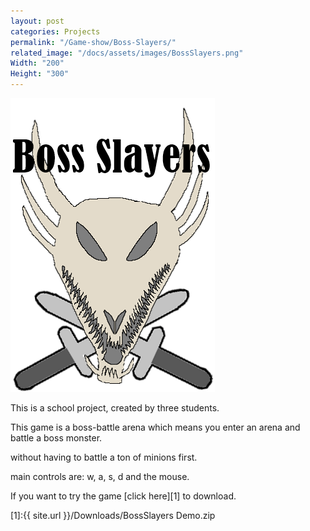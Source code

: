 ```yaml
---
layout: post
categories: Projects
permalink: "/Game-show/Boss-Slayers/"
related_image: "/docs/assets/images/BossSlayers.png"
Width: "200"
Height: "300"
---
```

![My helpful screenshot](/docs/assets/images/BossSlayers.png)


This is a school project, created by three students.

This game is a boss-battle arena which means you enter an arena and battle a boss monster.

without having to battle a ton of minions first.

main controls are: w, a, s, d and the mouse.


If you want to try the game [click here][1] to download.

[1]:{{ site.url }}/Downloads/BossSlayers Demo.zip
